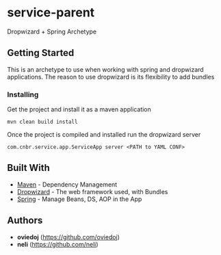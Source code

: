 # service-parent
Dropwizard + Spring Archetype

## Getting Started

This is an archetype to use when working with spring and dropwizard applications. 
The reason to use dropwizard is its flexibility to add bundles

### Installing

Get the project and install it as a maven application

```
mvn clean build install
```

Once the project is compiled and installed run the dropwizard server

```
com.cnbr.service.app.ServiceApp server <PATH to YAML CONF>
```

## Built With

* [Maven](https://maven.apache.org/) - Dependency Management
* [Dropwizard](http://www.dropwizard.io/1.0.2/docs/) - The web framework used, with Bundles
* [Spring](https://spring.io/) - Manage Beans, DS, AOP in the App

## Authors

* **oviedoj** (https://github.com/oviedoj)
* **neli** (https://github.com/neli)
